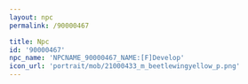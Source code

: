 ```yaml
---
layout: npc
permalink: /90000467

title: Npc
id: '90000467'
npc_name: 'NPCNAME_90000467_NAME:[F]Develop'
icon_url: 'portrait/mob/21000433_m_beetlewingyellow_p.png'
---
```

